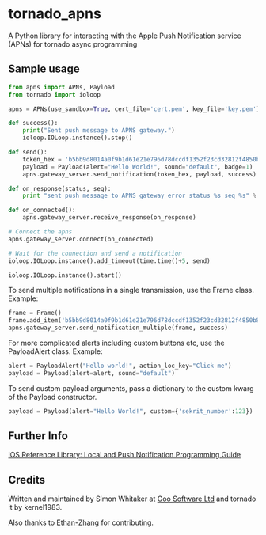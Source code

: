 # tornado_apns

A Python library for interacting with the Apple Push Notification service 
(APNs) for tornado async programming

## Sample usage

```python
from apns import APNs, Payload
from tornado import ioloop

apns = APNs(use_sandbox=True, cert_file='cert.pem', key_file='key.pem')

def success():
    print("Sent push message to APNS gateway.")
    ioloop.IOLoop.instance().stop()

def send():
    token_hex = 'b5bb9d8014a0f9b1d61e21e796d78dccdf1352f23cd32812f4850b87'
    payload = Payload(alert="Hello World!", sound="default", badge=1)
    apns.gateway_server.send_notification(token_hex, payload, success)

def on_response(status, seq):
    print "sent push message to APNS gateway error status %s seq %s" % (status, seq) 

def on_connected():
    apns.gateway_server.receive_response(on_response) 

# Connect the apns
apns.gateway_server.connect(on_connected)

# Wait for the connection and send a notification
ioloop.IOLoop.instance().add_timeout(time.time()+5, send)

ioloop.IOLoop.instance().start()
```

To send multiple notifications in a single transmission, use the Frame class. Example:

```python
frame = Frame()
frame.add_item('b5bb9d8014a0f9b1d61e21e796d78dccdf1352f23cd32812f4850b87', payload, identifier, expiry, priority)
apns.gateway_server.send_notification_multiple(frame, success)
```

For more complicated alerts including custom buttons etc, use the PayloadAlert 
class. Example:

```python
alert = PayloadAlert("Hello world!", action_loc_key="Click me")
payload = Payload(alert=alert, sound="default")
```

To send custom payload arguments, pass a dictionary to the custom kwarg
of the Payload constructor.

```python
payload = Payload(alert="Hello World!", custom={'sekrit_number':123})
```

## Further Info

[iOS Reference Library: Local and Push Notification Programming Guide][a1]

## Credits

Written and maintained by Simon Whitaker at [Goo Software Ltd][goo] and tornado it by kernel1983.

Also thanks to [Ethan-Zhang](https://github.com/Ethan-Zhang) for contributing.

[a1]:http://developer.apple.com/iphone/library/documentation/NetworkingInternet/Conceptual/RemoteNotificationsPG/Introduction/Introduction.html#//apple_ref/doc/uid/TP40008194-CH1-SW1
[goo]:http://www.goosoftware.co.uk/
